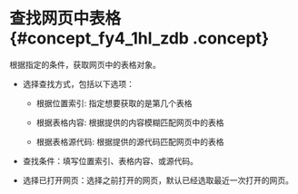 # 查找网页中表格 {#concept_fy4_1hl_zdb .concept}

根据指定的条件，获取网页中的表格对象。

-   选择查找方式，包括以下选项：

    -   根据位置索引: 指定想要获取的是第几个表格

    -   根据表格内容: 根据提供的内容模糊匹配网页中的表格

    -   根据表格源代码: 根据提供的源代码匹配网页中的表格

-   查找条件：填写位置索引、表格内容、或源代码。

-   选择已打开网页：选择之前打开的网页，默认已经选取最近一次打开的网页。


